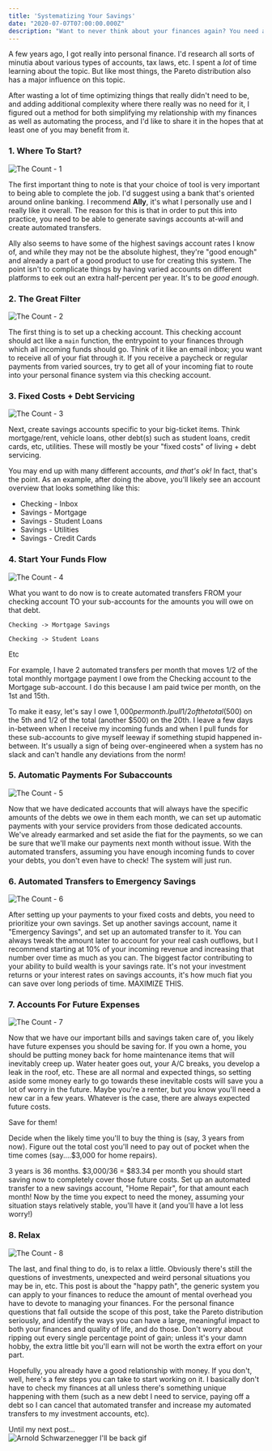 ```yaml
---
title: 'Systematizing Your Savings'
date: "2020-07-07T07:00:00.000Z"
description: "Want to never think about your finances again? You need a system!"
---
```


A few years ago, I got really into personal finance. I'd research all sorts of minutia about various types of accounts, tax laws, etc. I spent a _lot_ of time learning about the topic. But like most things, the Pareto distribution also has a major influence on this topic.

After wasting a lot of time optimizing things that really didn't need to be, and adding additional complexity where there really was no need for it, I figured out a method for both simplifying my relationship with my finances as well as automating the process, and I'd like to share it in the hopes that at least one of you may benefit from it.

### 1. Where To Start?

![The Count - 1](https://i.ytimg.com/vi/xbbXhlMafcM/maxresdefault.jpg)

The first important thing to note is that your choice of tool is very important to being able to complete the job. I'd suggest using a bank that's oriented around online banking. I recommend __Ally__, it's what I personally use and I really like it overall. The reason for this is that in order to put this into practice, you need to be able to generate savings accounts at-will and create automated transfers.

Ally also seems to have some of the highest savings account rates I know of, and while they may not be the absolute highest, they're "good enough" and already a part of a good product to use for creating this system. The point isn't to complicate things by having varied accounts on different platforms to eek out an extra half-percent per year. It's to be _good enough_.

### 2. The Great Filter

![The Count - 2](https://image.pbs.org/poster_images/assets/00100450265_bHIOl7y.jpg.resize.710x399.jpg)

The first thing is to set up a checking account. This checking account should act like a `main` function, the entrypoint to your finances through which all incoming funds should go. Think of it like an email inbox; you want to receive all of your fiat through it. If you receive a paycheck or regular payments from varied sources, try to get all of your incoming fiat to route into your personal finance system via this checking account.

### 3. Fixed Costs + Debt Servicing

![The Count - 3](https://3.bp.blogspot.com/-q6YieSNC8EQ/TepwFWObVeI/AAAAAAAAGvY/q2-kTpbZCm8/s1600/Count+3.png)

Next, create savings accounts specific to your big-ticket items. Think mortgage/rent, vehicle loans, other debt(s) such as student loans, credit cards, etc, utilities. These will mostly be your "fixed costs" of living + debt servicing. 

You may end up with many different accounts, _and that's ok!_ In fact, that's the point. As an example, after doing the above, you'll likely see an account overview that looks something like this:

- Checking - Inbox
- Savings - Mortgage
- Savings - Student Loans
- Savings - Utilities
- Savings - Credit Cards

### 4. Start Your Funds Flow

![The Count - 4](https://i.kinja-img.com/gawker-media/image/upload/s---ysF4SLK--/17unvzwcdevqqjpg.jpg)

What you want to do now is to create automated transfers FROM your checking account TO your sub-accounts for the amounts you will owe on that debt. 

`Checking -> Mortgage Savings`

`Checking -> Student Loans`

Etc

For example, I have 2 automated transfers per month that moves 1/2 of the total monthly mortgage payment I owe from the Checking account to the Mortgage sub-account. I do this because I am paid twice per month, on the 1st and 15th. 

To make it easy, let's say I owe $1,000 per month. I pull 1/2 of the total ($500) on the 5th and 1/2 of the total (another $500) on the 20th. I leave a few days in-between when I receive my incoming funds and when I pull funds for these sub-accounts to give myself leeway if something stupid happened in-between. It's usually a sign of being over-engineered when a system has no slack and can't handle any deviations from the norm!

### 5. Automatic Payments For Subaccounts

![The Count - 5](https://2.bp.blogspot.com/-srQvt67e4Lk/UOihtLiirGI/AAAAAAAACMc/We-QJRbioLc/s1600/count+von+count.jpg)

Now that we have dedicated accounts that will always have the specific amounts of the debts we owe in them each month, we can set up automatic payments with your service providers from those dedicated accounts. We've already earmarked and set aside the fiat for the payments, so we can be sure that we'll make our payments next month without issue. With the automated transfers, assuming you have enough incoming funds to cover your debts, you don't even have to check! The system will just run.

### 6. Automated Transfers to Emergency Savings
![The Count - 6](https://image.pbs.org/poster_images/assets/00100450270_lgvowSO.jpg)

After setting up your payments to your fixed costs and debts, you need to prioritize your own savings. Set up another savings account, name it "Emergency Savings", and set up an automated transfer to it. You can always tweak the amount later to account for your real cash outflows, but I recommend starting at 10% of your incoming revenue and increasing that number over time as much as you can. The biggest factor contributing to your ability to build wealth is your savings rate. It's not your investment returns or your interest rates on savings accounts, it's how much fiat you can save over long periods of time. MAXIMIZE THIS.

### 7. Accounts For Future Expenses
![The Count - 7](https://circuswarehouse.com/wp-content/uploads/2019/01/count7.jpg)

Now that we have our important bills and savings taken care of, you likely have future expenses you should be saving for. If you own a home, you should be putting money back for home maintenance items that will inevitably creep up. Water heater goes out, your A/C breaks, you develop a leak in the roof, etc. These are all normal and expected things, so setting aside some money early to go towards these inevitable costs will save you a lot of worry in the future. Maybe you're a renter, but you know you'll need a new car in a few years. Whatever is the case, there are always expected future costs.

Save for them!

Decide when the likely time you'll to buy the thing is (say, 3 years from now). Figure out the total cost you'll need to pay out of pocket when the time comes (say....$3,000 for home repairs).

3 years is 36 months. $3,000/36 = $83.34 per month you should start saving now to completely cover those future costs. Set up an automated transfer to a new savings account, "Home Repair", for that amount each month! Now by the time you expect to need the money, assuming your situation stays relatively stable, you'll have it (and you'll have a lot less worry!)

### 8. Relax
![The Count - 8](https://i.ytimg.com/vi/CyBVTmlNMJQ/maxresdefault.jpg)

The last, and final thing to do, is to relax a little. Obviously there's still the questions of investments, unexpected and weird personal situations you may be in, etc. This post is about the "happy path", the generic system you can apply to your finances to reduce the amount of mental overhead you have to devote to managing your finances. For the personal finance questions that fall outside the scope of this post, take the Pareto distribution seriously, and identify the ways you can have a large, meaningful impact to both your finances and quality of life, and do those. Don't worry about ripping out every single percentage point of gain; unless it's your damn hobby, the extra little bit you'll earn will not be worth the extra effort on your part.

Hopefully, you already have a good relationship with money. If you don't, well, here's a few steps you can take to start working on it. I basically don't have to check my finances at all unless there's something unique happening with them (such as a new debt I need to service, paying off a debt so I can cancel that automated transfer and increase my automated transfers to my investment accounts, etc).

Until my next post...
<br/>
![Arnold Schwarzenegger I'll be back gif](https://media.giphy.com/media/JDKxRN0Bvmm2c/giphy.gif)
